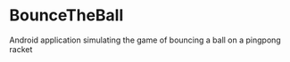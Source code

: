 BounceTheBall
=============

Android application simulating the game of bouncing a ball on a pingpong racket
